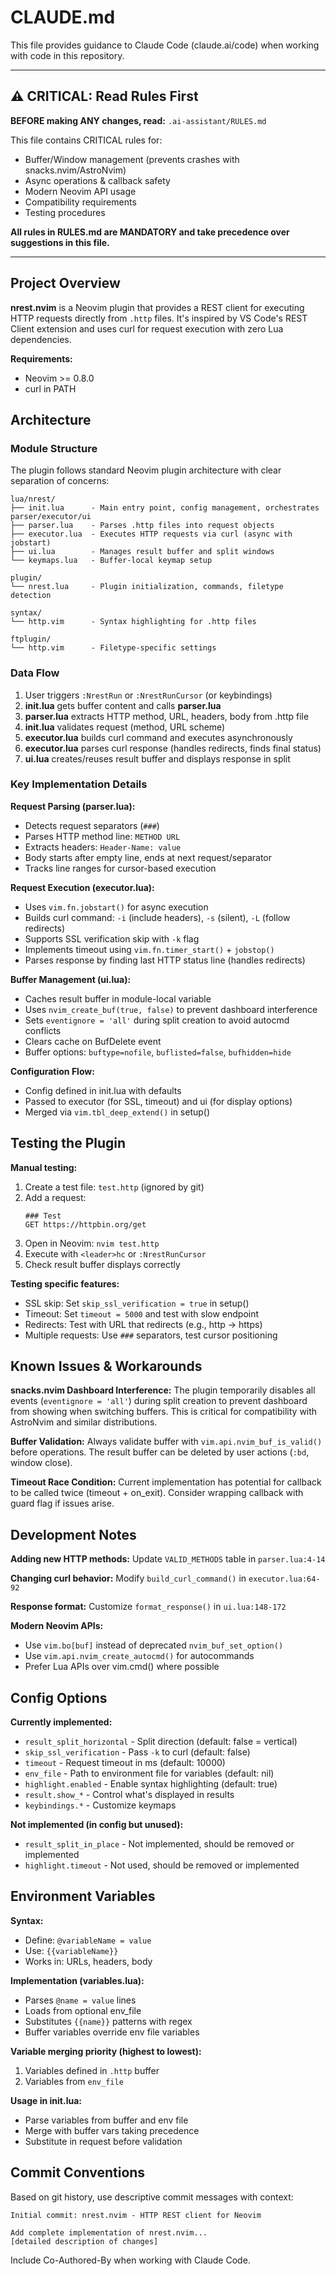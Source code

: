 # CLAUDE.md

This file provides guidance to Claude Code (claude.ai/code) when working with code in this repository.

---

## ⚠️ CRITICAL: Read Rules First

**BEFORE making ANY changes, read:** `.ai-assistant/RULES.md`

This file contains CRITICAL rules for:
- Buffer/Window management (prevents crashes with snacks.nvim/AstroNvim)
- Async operations & callback safety
- Modern Neovim API usage
- Compatibility requirements
- Testing procedures

**All rules in RULES.md are MANDATORY and take precedence over suggestions in this file.**

---

## Project Overview

**nrest.nvim** is a Neovim plugin that provides a REST client for executing HTTP requests directly from `.http` files. It's inspired by VS Code's REST Client extension and uses curl for request execution with zero Lua dependencies.

**Requirements:**
- Neovim >= 0.8.0
- curl in PATH

## Architecture

### Module Structure

The plugin follows standard Neovim plugin architecture with clear separation of concerns:

```
lua/nrest/
├── init.lua      - Main entry point, config management, orchestrates parser/executor/ui
├── parser.lua    - Parses .http files into request objects
├── executor.lua  - Executes HTTP requests via curl (async with jobstart)
├── ui.lua        - Manages result buffer and split windows
└── keymaps.lua   - Buffer-local keymap setup

plugin/
└── nrest.lua     - Plugin initialization, commands, filetype detection

syntax/
└── http.vim      - Syntax highlighting for .http files

ftplugin/
└── http.vim      - Filetype-specific settings
```

### Data Flow

1. User triggers `:NrestRun` or `:NrestRunCursor` (or keybindings)
2. **init.lua** gets buffer content and calls **parser.lua**
3. **parser.lua** extracts HTTP method, URL, headers, body from .http file
4. **init.lua** validates request (method, URL scheme)
5. **executor.lua** builds curl command and executes asynchronously
6. **executor.lua** parses curl response (handles redirects, finds final status)
7. **ui.lua** creates/reuses result buffer and displays response in split

### Key Implementation Details

**Request Parsing (parser.lua):**
- Detects request separators (`###`)
- Parses HTTP method line: `METHOD URL`
- Extracts headers: `Header-Name: value`
- Body starts after empty line, ends at next request/separator
- Tracks line ranges for cursor-based execution

**Request Execution (executor.lua):**
- Uses `vim.fn.jobstart()` for async execution
- Builds curl command: `-i` (include headers), `-s` (silent), `-L` (follow redirects)
- Supports SSL verification skip with `-k` flag
- Implements timeout using `vim.fn.timer_start()` + `jobstop()`
- Parses response by finding last HTTP status line (handles redirects)

**Buffer Management (ui.lua):**
- Caches result buffer in module-local variable
- Uses `nvim_create_buf(true, false)` to prevent dashboard interference
- Sets `eventignore = 'all'` during split creation to avoid autocmd conflicts
- Clears cache on BufDelete event
- Buffer options: `buftype=nofile`, `buflisted=false`, `bufhidden=hide`

**Configuration Flow:**
- Config defined in init.lua with defaults
- Passed to executor (for SSL, timeout) and ui (for display options)
- Merged via `vim.tbl_deep_extend()` in setup()

## Testing the Plugin

**Manual testing:**
1. Create a test file: `test.http` (ignored by git)
2. Add a request:
   ```http
   ### Test
   GET https://httpbin.org/get
   ```
3. Open in Neovim: `nvim test.http`
4. Execute with `<leader>hc` or `:NrestRunCursor`
5. Check result buffer displays correctly

**Testing specific features:**
- SSL skip: Set `skip_ssl_verification = true` in setup()
- Timeout: Set `timeout = 5000` and test with slow endpoint
- Redirects: Test with URL that redirects (e.g., http → https)
- Multiple requests: Use `###` separators, test cursor positioning

## Known Issues & Workarounds

**snacks.nvim Dashboard Interference:**
The plugin temporarily disables all events (`eventignore = 'all'`) during split creation to prevent dashboard from showing when switching buffers. This is critical for compatibility with AstroNvim and similar distributions.

**Buffer Validation:**
Always validate buffer with `vim.api.nvim_buf_is_valid()` before operations. The result buffer can be deleted by user actions (`:bd`, window close).

**Timeout Race Condition:**
Current implementation has potential for callback to be called twice (timeout + on_exit). Consider wrapping callback with guard flag if issues arise.

## Development Notes

**Adding new HTTP methods:**
Update `VALID_METHODS` table in `parser.lua:4-14`

**Changing curl behavior:**
Modify `build_curl_command()` in `executor.lua:64-92`

**Response format:**
Customize `format_response()` in `ui.lua:148-172`

**Modern Neovim APIs:**
- Use `vim.bo[buf]` instead of deprecated `nvim_buf_set_option()`
- Use `vim.api.nvim_create_autocmd()` for autocommands
- Prefer Lua APIs over vim.cmd() where possible

## Config Options

**Currently implemented:**
- `result_split_horizontal` - Split direction (default: false = vertical)
- `skip_ssl_verification` - Pass `-k` to curl (default: false)
- `timeout` - Request timeout in ms (default: 10000)
- `env_file` - Path to environment file for variables (default: nil)
- `highlight.enabled` - Enable syntax highlighting (default: true)
- `result.show_*` - Control what's displayed in results
- `keybindings.*` - Customize keymaps

**Not implemented (in config but unused):**
- `result_split_in_place` - Not implemented, should be removed or implemented
- `highlight.timeout` - Not used, should be removed or implemented

## Environment Variables

**Syntax:**
- Define: `@variableName = value`
- Use: `{{variableName}}`
- Works in: URLs, headers, body

**Implementation (variables.lua):**
- Parses `@name = value` lines
- Loads from optional env_file
- Substitutes `{{name}}` patterns with regex
- Buffer variables override env file variables

**Variable merging priority (highest to lowest):**
1. Variables defined in `.http` buffer
2. Variables from `env_file`

**Usage in init.lua:**
- Parse variables from buffer and env file
- Merge with buffer vars taking precedence
- Substitute in request before validation

## Commit Conventions

Based on git history, use descriptive commit messages with context:
```
Initial commit: nrest.nvim - HTTP REST client for Neovim

Add complete implementation of nrest.nvim...
[detailed description of changes]
```

Include Co-Authored-By when working with Claude Code.

